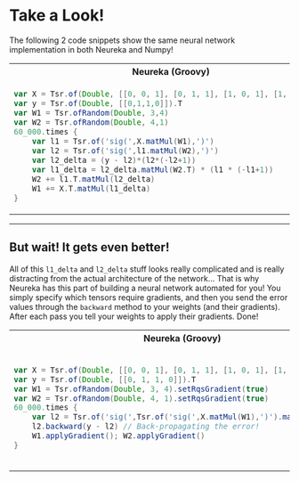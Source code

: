 # Take a Look! #

The following 2 code snippets show the same neural network
implementation in both Neureka and Numpy!

<table>
<tr>
<th>Neureka (Groovy)</th>
<th>Numpy (Python)</th>
</tr>
<tr>
<td> 

```groovy
var X = Tsr.of(Double, [[0, 0, 1], [0, 1, 1], [1, 0, 1], [1, 1, 1] ])
var y = Tsr.of(Double, [[0,1,1,0]]).T
var W1 = Tsr.ofRandom(Double, 3,4)
var W2 = Tsr.ofRandom(Double, 4,1)
60_000.times {
    var l1 = Tsr.of('sig(',X.matMul(W1),')')
    var l2 = Tsr.of('sig(',l1.matMul(W2),')')
    var l2_delta = (y - l2)*(l2*(-l2+1))
    var l1_delta = l2_delta.matMul(W2.T) * (l1 * (-l1+1))
    W2 += l1.T.matMul(l2_delta)
    W1 += X.T.matMul(l1_delta)
}
```
 
</td>
<td>

```python
X = np.array([ [0,0,1],[0,1,1],[1,0,1],[1,1,1] ])
y = np.array([[0,1,1,0]]).T
W1 = 2*np.random.random((3,4)) - 1
W2 = 2*np.random.random((4,1)) - 1
for j in xrange(60000):
    l1 = 1/(1+np.exp(-(np.dot(X,W1))))
    l2 = 1/(1+np.exp(-(np.dot(l1,W2))))
    l2_delta = (y - l2)*(l2*(1-l2))
    l1_delta = l2_delta.dot(W2.T) * (l1 * (1-l1))
    W2 += l1.T.dot(l2_delta)
    W1 += X.T.dot(l1_delta)
```

</td>
</tr>
</table>

---

## But wait! It gets even better! ##

All of this `l1_delta` and `l2_delta` stuff looks really
complicated and is really distracting from the actual architecture
of the network... That is why Neureka has this part
of building a neural network automated for you!
You simply specify which tensors require gradients,
and then you send the error values through the `backward`
method to your weights (and their gradients).
After each pass you tell your weights to apply their gradients.
Done!

<table>
<tr>
<th>Neureka (Groovy)</th>
<th>Numpy (Python)</th>
</tr>
<tr>
<td> 

```groovy
var X = Tsr.of(Double, [[0, 0, 1], [0, 1, 1], [1, 0, 1], [1, 1, 1]])
var y = Tsr.of(Double, [[0, 1, 1, 0]]).T
var W1 = Tsr.ofRandom(Double, 3, 4).setRqsGradient(true)
var W2 = Tsr.ofRandom(Double, 4, 1).setRqsGradient(true)
60_000.times {
    var l2 = Tsr.of('sig(',Tsr.of('sig(',X.matMul(W1),')').matMul(W2),')')
    l2.backward(y - l2) // Back-propagating the error!
    W1.applyGradient(); W2.applyGradient()
}
```

</td>
<td>

```python
X = np.array([ [0,0,1],[0,1,1],[1,0,1],[1,1,1] ])
y = np.array([[0,1,1,0]]).T
W1 = 2*np.random.random((3,4)) - 1
W2 = 2*np.random.random((4,1)) - 1
for j in xrange(60000):
    l1 = 1/(1+np.exp(-(np.dot(X,W1))))
    l2 = 1/(1+np.exp(-(np.dot(l1,W2))))
    l2_delta = (y - l2)*(l2*(1-l2))
    l1_delta = l2_delta.dot(W2.T) * (l1 * (1-l1))
    W2 += l1.T.dot(l2_delta)
    W1 += X.T.dot(l1_delta)
```

</td>
</tr>
</table>
